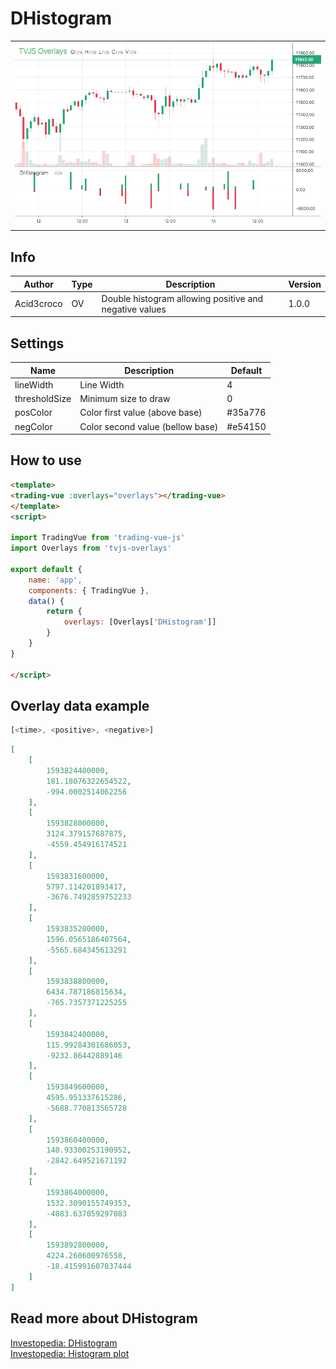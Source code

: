 
# DHistogram

<table><tr><td>
  <img width="800" heigth="480" src="screen.png" alt="screen">
</td></tr></table>

## Info

| Author     | Type | Description                                            | Version |
| ---------- | ---- | ------------------------------------------------------ | ------- |
| Acid3croco | OV   | Double histogram allowing positive and negative values | 1.0.0   |


## Settings

| Name          | Description                      | Default |
| ------------- | -------------------------------- | ------- |
| lineWidth     | Line Width                       | 4       |
| thresholdSize | Minimum size to draw             | 0       |
| posColor      | Color first value (above base)   | #35a776 |
| negColor      | Color second value (bellow base) | #e54150 |

## How to use

```html
<template>
<trading-vue :overlays="overlays"></trading-vue>
</template>
<script>

import TradingVue from 'trading-vue-js'
import Overlays from 'tvjs-overlays'

export default {
    name: 'app',
    components: { TradingVue },
    data() {
        return {
            overlays: [Overlays['DHistogram']]
        }
    }
}

</script>

```

## Overlay data example

```js
[<time>, <positive>, <negative>]
```

```json
[
    [
        1593824400000,
        181.18076322654522,
        -994.0002514062256
    ],
    [
        1593828000000,
        3124.379157687875,
        -4559.454916174521
    ],
    [
        1593831600000,
        5797.114201893417,
        -3676.7492859752233
    ],
    [
        1593835200000,
        1596.0565186407564,
        -5565.684345613291
    ],
    [
        1593838800000,
        6434.787186815634,
        -765.7357371225255
    ],
    [
        1593842400000,
        115.99284301686053,
        -9232.86442889146
    ],
    [
        1593849600000,
        4595.951337615286,
        -5688.770813565728
    ],
    [
        1593860400000,
        140.93300253190952,
        -2842.649521671192
    ],
    [
        1593864000000,
        1532.3090155749353,
        -4083.637059297083
    ],
    [
        1593892800000,
        4224.260600976558,
        -18.415991607837444
    ]
]
```

## Read more about DHistogram

[Investopedia: DHistogram](https://www.investopedia.com/search?q=DHistogram)<br>
[Investopedia: Histogram plot](https://www.investopedia.com/search?q=Histogram%20plot)
